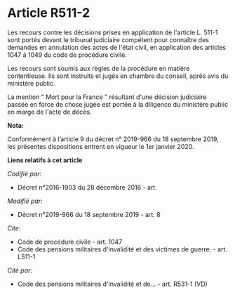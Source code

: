 # Article R511-2

Les recours contre les décisions prises en application de l'article L. 511-1 sont portés devant le   tribunal judiciaire
compétent pour connaître des demandes en annulation des actes de l'état civil, en application des articles 1047 à 1049 du
code de procédure civile. 

Les recours sont soumis aux règles de la procédure en matière contentieuse. Ils sont instruits et jugés en chambre du
conseil, après avis du ministère public. 

La mention " Mort pour la France " résultant d'une décision judiciaire passée en force de chose jugée est portée à la
diligence du ministère public en marge de l'acte de décès.

**Nota:**

Conformément à l’article 9 du décret n° 2019-966 du 18 septembre 2019, les présentes dispositions entrent en vigueur le 1er
janvier 2020.

**Liens relatifs à cet article**

_Codifié par_:

  - Décret n°2016-1903 du 28 décembre 2016 - art.

_Modifié par_:

  - Décret n°2019-966 du 18 septembre 2019 - art. 8

_Cite_:

  - Code de procédure civile - art. 1047
  - Code des pensions militaires d'invalidité et des victimes de guerre. - art. L511-1

_Cité par_:

  - Code des pensions militaires d'invalidité et de... - art. R531-1 (VD)

